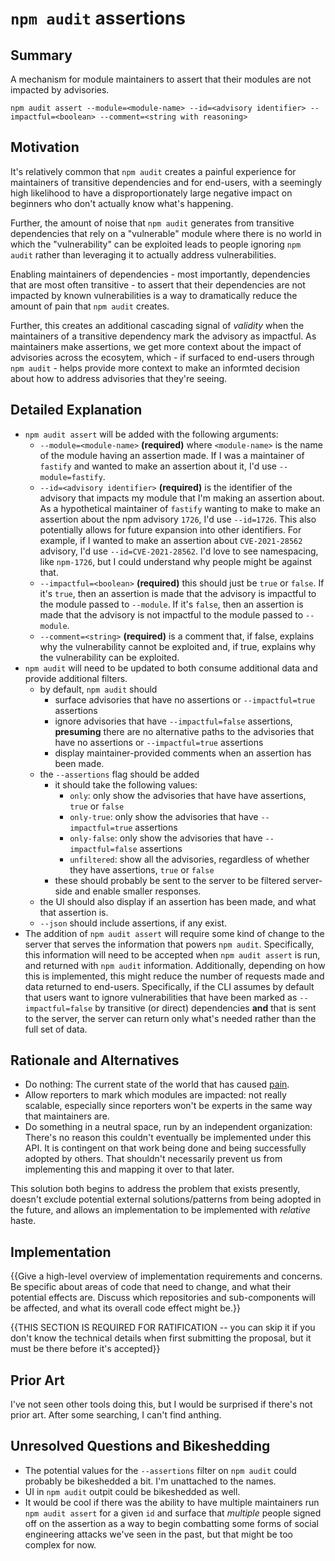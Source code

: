 # `npm audit` assertions

## Summary

A mechanism for module maintainers to assert that their modules are not impacted by advisories.

```
npm audit assert --module=<module-name> --id=<advisory identifier> --impactful=<boolean> --comment=<string with reasoning>
```

## Motivation

It's relatively common that `npm audit` creates a painful experience for maintainers of transitive dependencies and for end-users, with a seemingly high likelihood to have a disproportionately large negative impact on beginners who don't actually know what's happening.

Further, the amount of noise that `npm audit` generates from transitive dependencies that rely on a "vulnerable" module where there is no world in which the "vulnerability" can be exploited leads to people ignoring `npm audit` rather than leveraging it to actually address vulnerabilities.

Enabling maintainers of dependencies - most importantly, dependencies that are most often transitive - to assert that their dependencies are not impacted by known vulnerabilities is a way to dramatically reduce the amount of pain that `npm audit` creates.

Further, this creates an additional cascading signal of _validity_ when the maintainers of a transitive dependency mark the advisory as impactful. As maintainers make assertions, we get more context about the impact of advisories across the ecosytem, which - if surfaced to end-users through `npm audit` - helps provide more context to make an informted decision about how to address advisories that they're seeing.

## Detailed Explanation

- `npm audit assert` will be added with the following arguments:
  - `--module=<module-name>` **(required)** where `<module-name>` is the name of the module having an assertion made. If I was a maintainer of `fastify` and wanted to make an assertion about it, I'd use `--module=fastify`.
  - `--id=<advisory identifier>` **(required)** is the identifier of the advisory that impacts my module that I'm making an assertion about. As a hypothetical maintainer of `fastify` wanting to make to make an assertion about the npm advisory `1726`, I'd use `--id=1726`. This also potentially allows for future expansion into other identifiers. For example, if I wanted to make an assertion about `CVE-2021-28562` advisory, I'd use `--id=CVE-2021-28562`. I'd love to see namespacing, like `npm-1726`, but I could understand why people might be against that.
  - `--impactful=<boolean>` **(required)** this should just be `true` or `false`. If it's `true`, then an assertion is made that the advisory is impactful to the module passed to `--module`. If it's `false`, then an assertion is made that the advisory is not impactful to the module passed to `--module`.
  - `--comment=<string>` **(required)** is a comment that, if false, explains why the vulnerability cannot be exploited and, if true, explains why the vulnerability can be exploited.
- `npm audit` will need to be updated to both consume additional data and provide additional filters.
  - by default, `npm audit` should
    - surface advisories that have no assertions or `--impactful=true` assertions
    - ignore advisories that have `--impactful=false` assertions, **presuming** there are no alternative paths to the advisories that have no assertions or `--impactful=true` assertions
    - display maintainer-provided comments when an assertion has been made.
  - the `--assertions` flag should be added
    - it should take the following values:
      - `only`: only show the advisories that have have assertions, `true` or `false`
      - `only-true`: only show the advisories that have `--impactful=true` assertions
      - `only-false`: only show the advisories that have `--impactful=false` assertions
      - `unfiltered`: show all the advisories, regardless of whether they have assertions, `true` or `false`
    - these should probably be sent to the server to be filtered server-side and enable smaller responses.
  - the UI should also display if an assertion has been made, and what that assertion is.
  - `--json` should include assertions, if any exist.
- The addition of `npm audit assert` will require some kind of change to the server that serves the information that powers `npm audit`. Specifically, this information will need to be accepted when `npm audit assert` is run, and returned with `npm audit` information. Additionally, depending on how this is implemented, this might reduce the number of requests made and data returned to end-users. Specifically, if the CLI assumes by default that users want to ignore vulnerabilities that have been marked as `--impactful=false` by transitive (or direct) dependencies **and** that is sent to the server, the server can return only what's needed rather than the full set of data.

## Rationale and Alternatives

- Do nothing: The current state of the world that has caused [pain](https://overreacted.io/npm-audit-broken-by-design/).
- Allow reporters to mark which modules are impacted: not really scalable, especially since reporters won't be experts in the same way that maintainers are.
- Do something in a neutral space, run by an independent organization: There's no reason this couldn't eventually be implemented under this API. It is contingent on that work being done and being successfully adopted by others. That shouldn't necessarily prevent us from implementing this and mapping it over to that later.

This solution both begins to address the problem that exists presently, doesn't exclude potential external solutions/patterns from being adopted in the future, and allows an implementation to be implemented with _relative_ haste.

## Implementation

{{Give a high-level overview of implementation requirements and concerns. Be specific about areas of code that need to change, and what their potential effects are. Discuss which repositories and sub-components will be affected, and what its overall code effect might be.}}

{{THIS SECTION IS REQUIRED FOR RATIFICATION -- you can skip it if you don't know the technical details when first submitting the proposal, but it must be there before it's accepted}}

## Prior Art

I've not seen other tools doing this, but I would be surprised if there's not prior art. After some searching, I can't find anthing.

## Unresolved Questions and Bikeshedding

- The potential values for the `--assertions` filter on `npm audit` could probably be bikeshedded a bit. I'm unattached to the names.
- UI in `npm audit` outpit could be bikeshedded as well.
- It would be cool if there was the ability to have multiple maintainers run `npm audit assert` for a given `id` and surface that _multiple_ people signed off on the assertion as a way to begin combatting some forms of social engineering attacks we've seen in the past, but that might be too complex for now.
